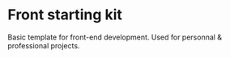 # Front starting kit

Basic template for front-end development.
Used for personnal & professional projects.
